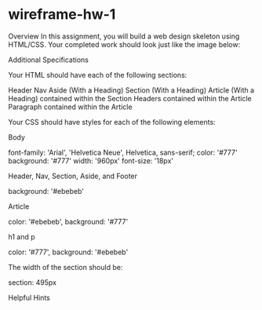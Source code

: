 # wireframe-hw-1


Overview
In this assignment, you will build a web design skeleton using HTML/CSS. Your completed work should look just like the image below:

Additional Specifications

Your HTML should have each of the following sections:

Header
Nav
Aside (With a Heading)
Section (With a Heading)
Article (With a Heading) contained within the Section
Headers contained within the Article
Paragraph contained within the Article


Your CSS should have styles for each of the following elements:

Body

font-family: 'Arial', 'Helvetica Neue', Helvetica, sans-serif;
color: '#777'
background: '#777'
width: '960px'
font-size: '18px'


Header, Nav, Section, Aside, and Footer

background: '#ebebeb'


Article

color: '#ebebeb',
background: '#777'


h1 and p

color: '#777',
background: '#ebebeb'




The width of the section should be:

section: 495px




Helpful Hints
